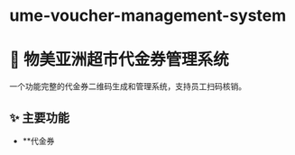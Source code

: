 # ume-voucher-management-system
# 🎫 物美亚洲超市代金券管理系统

一个功能完整的代金券二维码生成和管理系统，支持员工扫码核销。

## ✨ 主要功能

- **代金券
